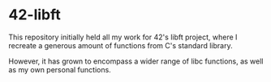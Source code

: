 # 42-libft

This repository initially held all my work for 42's libft project, where I recreate a generous amount
of functions from C's standard library.

However, it has grown to encompass a wider range of libc functions, as well as my own personal functions.
